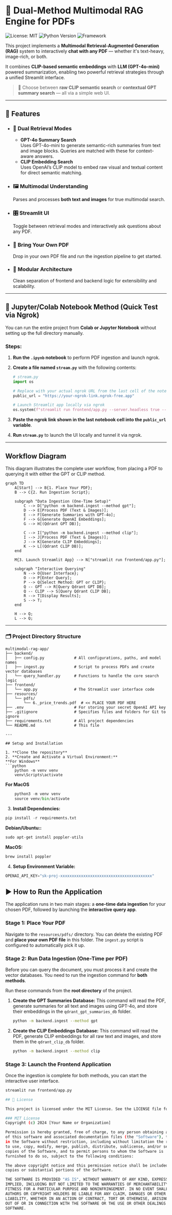 # 🧠 Dual-Method Multimodal RAG Engine for PDFs

![License: MIT](https://img.shields.io/badge/License-MIT-yellow.svg)
![Python Version](https://img.shields.io/badge/python-3.9+-blue.svg)
![Framework](https://img.shields.io/badge/Framework-Streamlit-red.svg)

This project implements a **Multimodal Retrieval-Augmented Generation (RAG)** system to interactively **chat with any PDF** — whether it's text-heavy, image-rich, or both.

It combines **CLIP-based semantic embeddings** with **LLM (GPT-4o-mini)** powered summarization, enabling two powerful retrieval strategies through a unified Streamlit interface.

> 🔎 Choose between **raw CLIP semantic search** or **contextual GPT summary search** — all via a simple web UI.

---

## 🚀 Features

- ### 🧠 Dual Retrieval Modes
  - **GPT-4o Summary Search**  
    Uses GPT-4o-mini to generate semantic-rich summaries from text and image blocks. Queries are matched with these for context-aware answers.
  - **CLIP Embedding Search**  
    Uses OpenAI’s CLIP model to embed raw visual and textual content for direct semantic matching.

- ### 🖼️ Multimodal Understanding  
  Parses and processes **both text and images** for true multimodal search.

- ### 🎛️ Streamlit UI  
  Toggle between retrieval modes and interactively ask questions about any PDF.

- ### 📄 Bring Your Own PDF  
  Drop in your own PDF file and run the ingestion pipeline to get started.

- ### 🧩 Modular Architecture  
  Clean separation of frontend and backend logic for extensibility and scalability.

---

## 🧪 Jupyter/Colab Notebook Method (Quick Test via Ngrok)

You can run the entire project from **Colab or Jupyter Notebook** without setting up the full directory manually.

### Steps:

1. **Run the `.ipynb` notebook** to perform PDF ingestion and launch ngrok.
2. **Create a file named `stream.py`** with the following contents:

   ```python
   # stream.py
   import os

   # Replace with your actual ngrok URL from the last cell of the notebook
   public_url = "https://your-ngrok-link.ngrok-free.app"

   # Launch Streamlit app locally via ngrok
   os.system(f"streamlit run frontend/app.py --server.headless true --server.port 8501 --browser.serverAddress {public_url}")
3. **Paste the ngrok link shown in the last notebook cell into the `public_url` variable**.
4. **Run `stream.py`** to launch the UI locally and tunnel it via ngrok.

---

##  Workflow Diagram

This diagram illustrates the complete user workflow, from placing a PDF to querying it with either the GPT or CLIP method.

```mermaid
graph TD
    A[Start] --> B{1. Place Your PDF};
    B --> C{2. Run Ingestion Script};

    subgraph "Data Ingestion (One-Time Setup)"
        C --> D["python -m backend.ingest --method gpt"];
        D --> E[Process PDF (Text & Images)];
        E --> F[Generate Summaries with GPT-4o];
        F --> G[Generate OpenAI Embeddings];
        G --> H[(Qdrant GPT DB)];

        C --> I["python -m backend.ingest --method clip"];
        I --> J[Process PDF (Text & Images)];
        J --> K[Generate CLIP Embeddings];
        K --> L[(Qdrant CLIP DB)];
    end

    M{3. Launch Streamlit App} --> N["streamlit run frontend/app.py"];

    subgraph "Interactive Querying"
        N --> O{User Interface};
        O --> P[Enter Query];
        P --> Q{Select Method: GPT or CLIP};
        Q -- GPT --> R[Query Qdrant GPT DB];
        Q -- CLIP --> S[Query Qdrant CLIP DB];
        R --> T[Display Results];
        S --> T;
    end

    H --> Q;
    L --> Q;
```
---

### 🗂️ Project Directory Structure

```plaintext
multimodal-rag-app/
├── backend/
│   ├── config.py             # All configurations, paths, and model names
│   ├── ingest.py             # Script to process PDFs and create vector databases
│   └── query_handler.py      # Functions to handle the core search logic
├── frontend/
│   └── app.py                # The Streamlit user interface code
├── resources/
│   └── pdfs/
│       └── 6._price_trends.pdf  # << PLACE YOUR PDF HERE
├── .env                      # For storing your secret OpenAI API key
├── .gitignore                # Specifies files and folders for Git to ignore
├── requirements.txt          # All project dependencies
└── README.md                 # This file

---

## Setup and Installation

1. **Clone the repository**
2. **Create and Activate a Virtual Environment:**
**For Windows**
```python
    python -m venv venv
    venv\Scripts\activate
```
**For MacOS**
```python
    python3 -m venv venv
    source venv/bin/activate
```
3. **Install Dependencies:**
```python
pip install -r requirements.txt
```
**Debian/Ubuntu::**
```python
sudo apt-get install poppler-utils

```
**MacOS:**
```python
brew install poppler

```
4. **Setup Environment Variable:**
```python
OPENAI_API_KEY="sk-proj-xxxxxxxxxxxxxxxxxxxxxxxxxxxxxxxxxxxxxxxx"
```
## ▶️ How to Run the Application

The application runs in two main stages: a **one-time data ingestion** for your chosen PDF, followed by launching the **interactive query app**.

### Stage 1: Place Your PDF

Navigate to the `resources/pdfs/` directory. You can delete the existing PDF and **place your own PDF file** in this folder. The `ingest.py` script is configured to automatically pick it up.

### Stage 2: Run Data Ingestion (One-Time per PDF)

Before you can query the document, you must process it and create the vector databases. You need to run the ingestion command for **both methods**.

Run these commands from the **root directory** of the project.

1.  **Create the GPT Summaries Database:**
    This command will read the PDF, generate summaries for all text and images using GPT-4o, and store their embeddings in the `qdrant_gpt_summaries_db` folder.

    ```bash
    python -m backend.ingest --method gpt
    ```

2.  **Create the CLIP Embeddings Database:**
    This command will read the PDF, generate CLIP embeddings for all raw text and images, and store them in the `qdrant_clip_db` folder.

    ```bash
    python -m backend.ingest --method clip
    ```

### Stage 3: Launch the Frontend Application

Once the ingestion is complete for both methods, you can start the interactive user interface.

```bash
streamlit run frontend/app.py

## 📄 License

This project is licensed under the MIT License. See the LICENSE file for details.

### MIT License
Copyright (c) 2024 [Your Name or Organization]

Permission is hereby granted, free of charge, to any person obtaining a copy
of this software and associated documentation files (the "Software"), to deal
in the Software without restriction, including without limitation the rights
to use, copy, modify, merge, publish, distribute, sublicense, and/or sell
copies of the Software, and to permit persons to whom the Software is
furnished to do so, subject to the following conditions:

The above copyright notice and this permission notice shall be included in all
copies or substantial portions of the Software.

THE SOFTWARE IS PROVIDED "AS IS", WITHOUT WARRANTY OF ANY KIND, EXPRESS OR
IMPLIED, INCLUDING BUT NOT LIMITED TO THE WARRANTIES OF MERCHANTABILITY,
FITNESS FOR A PARTICULAR PURPOSE AND NONINFRINGEMENT. IN NO EVENT SHALL THE
AUTHORS OR COPYRIGHT HOLDERS BE LIABLE FOR ANY CLAIM, DAMAGES OR OTHER
LIABILITY, WHETHER IN AN ACTION OF CONTRACT, TORT OR OTHERWISE, ARISING FROM,
OUT OF OR IN CONNECTION WITH THE SOFTWARE OR THE USE OR OTHER DEALINGS IN THE
SOFTWARE.



